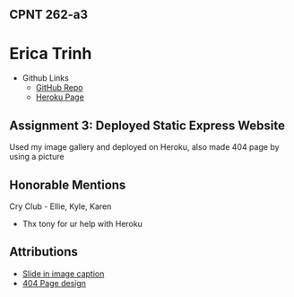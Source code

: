## CPNT 262-a3

# Erica Trinh

- Github Links
  - [GitHub Repo](https://github.com/ertrinhh/express-practice)
  - [Heroku Page](https://congee-gallery.herokuapp.com/)

## Assignment 3: Deployed Static Express Website

Used my image gallery and deployed on Heroku, also made 404 page by using a picture

## Honorable Mentions

Cry Club - Ellie, Kyle, Karen

- Thx tony for ur help with Heroku

## Attributions

- [Slide in image caption](https://css-tricks.com/slide-in-image-captions/)
- [404 Page design](https://www.bittbox.com/inspiration/37-404-error-page-designs)
